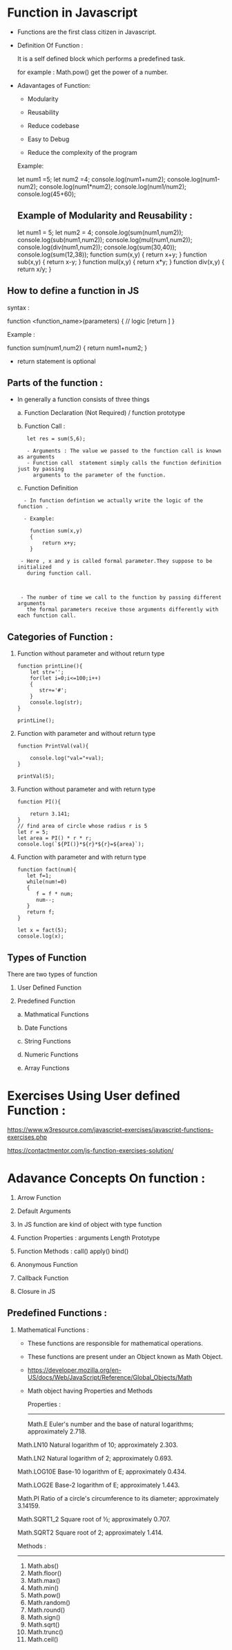 # Function in Javascript

- Functions are the first class citizen in Javascript.

- Definition Of Function :

  It is a self defined block which performs a predefined task.

  for example : Math.pow() get the power of a number.

- Adavantages of Function:

  - Modularity

  - Reusability

  - Reduce codebase

  - Easy to Debug

  - Reduce the complexity of the program

  Example:

  let num1 =5;
  let num2 =4;
  console.log(num1+num2);
  console.log(num1-num2);
  console.log(num1\*num2);
  console.log(num1/num2);
  console.log(45+60);

  ## Example of Modularity and Reusability :

  let num1 = 5;
  let num2 = 4;
  console.log(sum(num1,num2));
  console.log(sub(num1,num2));
  console.log(mul(num1,num2));
  console.log(div(num1,num2));
  console.log(sum(30,40));
  console.log(sum(12,38));
  function sum(x,y)
  {
  return x+y;
  }
  function sub(x,y)
  {
  return x-y;
  }
  function mul(x,y)
  {
  return x\*y;
  }
  function div(x,y)
  {
  return x/y;
  }

## How to define a function in JS

syntax :

function <function_name>(parameters)
{
// logic
[return <value>]
}

Example :

function sum(num1,num2)
{
return num1+num2;
}

- return statement is optional

## Parts of the function :

- In generally a function consists of three things

  a. Function Declaration (Not Required) / function prototype

  b. Function Call :

         let res = sum(5,6);

         - Arguments : The value we passed to the function call is known as arguments
         - Function call  statement simply calls the function definition just by passing
           arguments to the parameter of the function.

  c. Function Definition

        - In function defintion we actually write the logic of the function .

        - Example:

          function sum(x,y)
          {
              return x+y;
          }

       - Here , x and y is called formal parameter.They suppose to be initialized
         during function call.



       - The number of time we call to the function by passing different arguments
         the formal parameters receive those arguments differently with each function call.

## Categories of Function :

1.  Function without parameter and without return type

    ```
    function printLine(){
        let str='';
        for(let i=0;i<=100;i++)
        {
           str+='#';
        }
        console.log(str);
    }

    printLine();
    ```

2.  Function with parameter and without return type

    ```
    function PrintVal(val){

        console.log("val="+val);
    }

    printVal(5);
    ```

3.  Function without parameter and with return type

    ```
    function PI(){

        return 3.141;
    }
    // find area of circle whose radius r is 5
    let r = 5;
    let area = PI() * r * r;
    console.log(`${PI()}*${r}*${r}=${area}`);
    ```

4.  Function with parameter and with return type

    ```
    function fact(num){
       let f=1;
       while(num!=0)
       {
          f = f * num;
          num--;
       }
       return f;
    }

    let x = fact(5);
    console.log(x);
    ```

## Types of Function

There are two types of function

1.  User Defined Function

2.  Predefined Function

    a. Mathmatical Functions

    b. Date Functions

    c. String Functions

    d. Numeric Functions

    e. Array Functions

# Exercises Using User defined Function :

https://www.w3resource.com/javascript-exercises/javascript-functions-exercises.php

https://contactmentor.com/js-function-exercises-solution/

# Adavance Concepts On function :

1. Arrow Function

2. Default Arguments

3. In JS function are kind of object with type function

4. Function Properties :
   arguments
   Length
   Prototype
5. Function Methods :
   call()
   apply()
   bind()

6. Anonymous Function

7. Callback Function

8. Closure in JS

## Predefined Functions :

1. Mathematical Functions :

   - These functions are responsible for mathematical operations.

   - These functions are present under an Object known as Math Object.

   - https://developer.mozilla.org/en-US/docs/Web/JavaScript/Reference/Global_Objects/Math

   - Math object having Properties and Methods

     Properties :

     ***

     Math.E
     Euler's number and the base of natural logarithms; approximately 2.718.

   Math.LN10
   Natural logarithm of 10; approximately 2.303.

   Math.LN2
   Natural logarithm of 2; approximately 0.693.

   Math.LOG10E
   Base-10 logarithm of E; approximately 0.434.

   Math.LOG2E
   Base-2 logarithm of E; approximately 1.443.

   Math.PI
   Ratio of a circle's circumference to its diameter; approximately 3.14159.

   Math.SQRT1_2
   Square root of ½; approximately 0.707.

   Math.SQRT2
   Square root of 2; approximately 1.414.

   Methods :

   ***

   1. Math.abs()
   2. Math.floor()
   3. Math.max()
   4. Math.min()
   5. Math.pow()
   6. Math.random()
   7. Math.round()
   8. Math.sign()
   9. Math.sqrt()
   10. Math.trunc()
   11. Math.ceil()
